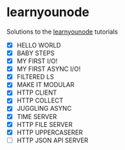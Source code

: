 learnyounode
============

Solutions to the [learnyounode](https://github.com/rvagg/learnyounode) tutorials

- [x] HELLO WORLD
- [x] BABY STEPS
- [x] MY FIRST I/O!
- [x] MY FIRST ASYNC I/O!
- [x] FILTERED LS
- [x] MAKE IT MODULAR
- [x] HTTP CLIENT
- [x] HTTP COLLECT
- [x] JUGGLING ASYNC
- [x] TIME SERVER
- [x] HTTP FILE SERVER
- [x] HTTP UPPERCASERER
- [ ] HTTP JSON API SERVER
